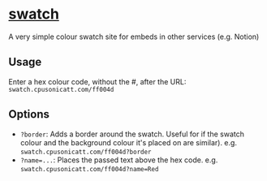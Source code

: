 # [swatch](https://swatch.cpusonicatt.com)
A very simple colour swatch site for embeds in other services (e.g. Notion)

## Usage
Enter a hex colour code, without the #, after the URL: `swatch.cpusonicatt.com/ff004d`

## Options
- `?border`: Adds a border around the swatch. Useful for if the swatch colour and the background colour it's placed on are similar). e.g. `swatch.cpusonicatt.com/ff004d?border`
- `?name=...`: Places the passed text above the hex code. e.g. `swatch.cpusonicatt.com/ff004d?name=Red`
